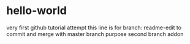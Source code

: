# hello-world
very first github tutorial attempt
this line is for branch: readme-edit to commit and merge with master branch purpose
second branch addon
